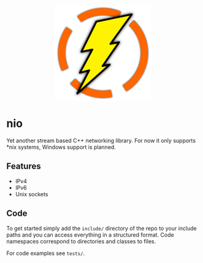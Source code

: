 <div align="center">

<img src="assets/logo.svg" height=250>

</div>

# nio

Yet another stream based C++ networking library. For now it only supports \*nix systems, Windows support is planned.

## Features

-   IPv4
-   IPv6
-   Unix sockets

## Code

To get started simply add the `include/` directory of the repo to your include paths and you can access everything in a structured format. Code namespaces correspond to directories and classes to files.

For code examples see `tests/`.
